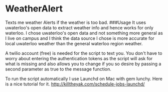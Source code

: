 # WeatherAlert
Texts me weather Alerts if the weather is too bad.
###Usage
It uses uwaterloo's open data to extract weather info and hence works for only waterloo.
I chose uwaterloo's open data and not something more general as I live on campus and I think the data source I chose is more accurate for local uwaterloo weather than the general waterloo region weather.

A twilio account (free) is needed for the script to text you. You don't have to worry about entering the authentication tokens as the script will ask for what is missing and also allows you to change if you so desire by passing a second parameter as true to the message function.

To run the script automatically I use Launchd on Mac with gem lunchy.
Here is a nice tutorial for it. http://killtheyak.com/schedule-jobs-launchd/
